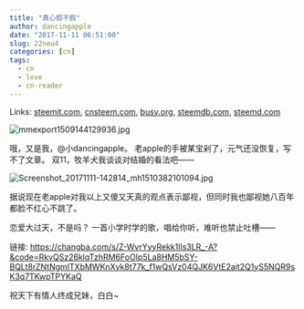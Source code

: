 ```yaml
---
title: "真心假不假"
author: dancingapple
date: "2017-11-11 06:51:00"
slug: 22neu4
categories: [cn]
tags: 
  - cn
  - love
  - cn-reader
---
```


Links: [steemit.com](https://steemit.com/cn/@dancingapple/22neu4), [cnsteem.com](https://cnsteem.com/cn/@dancingapple/22neu4), [busy.org](https://busy.org/cn/@dancingapple/22neu4), [steemdb.com](https://steemdb.com/cn/@dancingapple/22neu4), [steemd.com](https://steemd.com/cn/@dancingapple/22neu4)

![mmexport1509144129936.jpg](https://steemitimages.com/DQmQ8wsLLPX7MANXucrmBJth5fuQ82APgru96Rv2tAxdopo/mmexport1509144129936.jpg)

哦，又是我，@小dancingapple。
老apple的手被某宝剁了，元气还没恢复，写不了文章。
双11，牧羊犬我谈谈对结婚的看法吧——

![Screenshot_20171111-142814_mh1510382101094.jpg](https://steemitimages.com/DQmSdeHoixdAKUSrE2uJXqKwDEEYaSTQyv9Ehm3p9Kb1Px7/Screenshot_20171111-142814_mh1510382101094.jpg)

据说现在老apple对我以上又傻又天真的观点表示鄙视，但同时我也鄙视她八百年都脸不红心不跳了。

恋爱大过天，不是吗？
一首小学时学的歌，唱给你听，难听也禁止吐槽——

链接: https://changba.com/s/Z-WvrYyyRekk1lIs3LR_-A?&code=RkvQSz26klqTzhRM6FoOIp5La8HM5bSY-BQLt8rZNtNgmITXbMWKnXyk8t77k_f1wQsVz04QJK6VtE2ait2Q1yS5NQR9sK3q7TKwpTPYKaQ

祝天下有情人终成兄妹，白白~
